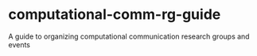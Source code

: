 # computational-comm-rg-guide
A guide to organizing computational communication research groups and events
